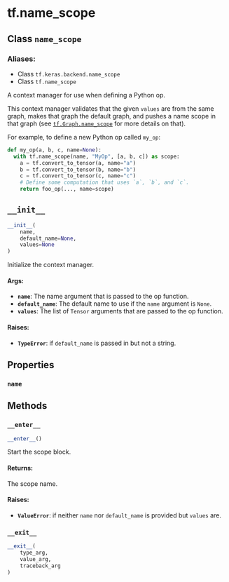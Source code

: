 <div itemscope itemtype="http://developers.google.com/ReferenceObject">
<meta itemprop="name" content="tf.name_scope" />
<meta itemprop="path" content="Stable" />
<meta itemprop="property" content="name"/>
<meta itemprop="property" content="__enter__"/>
<meta itemprop="property" content="__exit__"/>
<meta itemprop="property" content="__init__"/>
</div>

# tf.name_scope

## Class `name_scope`



### Aliases:

* Class `tf.keras.backend.name_scope`
* Class `tf.name_scope`

A context manager for use when defining a Python op.

This context manager validates that the given `values` are from the
same graph, makes that graph the default graph, and pushes a
name scope in that graph (see
<a href="../tf/Graph.md#name_scope"><code>tf.Graph.name_scope</code></a>
for more details on that).

For example, to define a new Python op called `my_op`:

```python
def my_op(a, b, c, name=None):
  with tf.name_scope(name, "MyOp", [a, b, c]) as scope:
    a = tf.convert_to_tensor(a, name="a")
    b = tf.convert_to_tensor(b, name="b")
    c = tf.convert_to_tensor(c, name="c")
    # Define some computation that uses `a`, `b`, and `c`.
    return foo_op(..., name=scope)
```

<h2 id="__init__"><code>__init__</code></h2>

``` python
__init__(
    name,
    default_name=None,
    values=None
)
```

Initialize the context manager.

#### Args:

* <b>`name`</b>: The name argument that is passed to the op function.
* <b>`default_name`</b>: The default name to use if the `name` argument is `None`.
* <b>`values`</b>: The list of `Tensor` arguments that are passed to the op function.


#### Raises:

* <b>`TypeError`</b>: if `default_name` is passed in but not a string.



## Properties

<h3 id="name"><code>name</code></h3>





## Methods

<h3 id="__enter__"><code>__enter__</code></h3>

``` python
__enter__()
```

Start the scope block.

#### Returns:

The scope name.


#### Raises:

* <b>`ValueError`</b>: if neither `name` nor `default_name` is provided
    but `values` are.

<h3 id="__exit__"><code>__exit__</code></h3>

``` python
__exit__(
    type_arg,
    value_arg,
    traceback_arg
)
```





